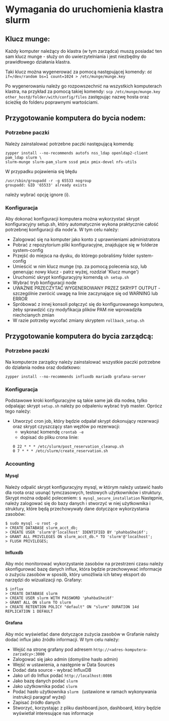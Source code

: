 # Wymagania do uruchomienia klastra slurm
  
## Klucz munge:
Każdy komputer należący do klastra (w tym zarządca) muszą posiadać ten sam klucz munge - służy on do uwierzytelniania i jest niezbędny do prawidłowego działania klastra.

Taki klucz można wygenerować za pomocą następującej komendy: ```dd if=/dev/random bs=1 count=1024 > /etc/munge/munge.key```

Po wygenerowaniu należy go rozpowszechnić na wszystkich komputerach klastra, na przykład za pomocą takiej komendy:  ```scp /etc/munge/munge.key other_host@/folder/with/config/files``` 
zastępując nazwę hosta oraz ścieżkę do folderu poprawnymi wartościami.
     
## Przygotowanie komputera do bycia nodem:
### Potrzebne paczki
Należy zainstalować potrzebne paczki następującą komendą:
```
zypper install --no-recommends autofs nss_ldap openldap2-client pam_ldap slurm \
slurm-munge slurm-pam_slurm sssd pmix pmix-devel nfs-utils
```
W przypadku pojawienia się błędu 
```
/usr/sbin/groupadd -r -g 65533 nogroup
groupadd: GID '65533' already exists
```
należy wybrać opcję ignore (i).
     
### Konfiguracja
Aby dokonać konfiguracji komputera można wykorzystać skrypt konfiguracyjny setup.sh, który automatycznie wykona praktycznie całość potrzebnej konfiguracji dla node'a.
W tym celu należy:
- Zalogować się na komputer jako konto z uprawnieniami administratora
- Pobrać z repozytorium pliki konfiguracyjne, znajdujące się w folderze system-config
- Przejść do miejsca na dysku, do którego pobraliśmy folder system-config
- Umieścić w nim klucz munge (np. za pomocą polecenia scp, lub generując nowy klucz - patrz wyżej, rozdział 'Klucz munge')
- Uruchomić skrypt konfiguracyjny komendą ```sh setup.sh```
- Wybrać tryb konfiguracji node
- UWAŻNIE PRZECZYTAĆ WYGENEROWANY PRZEZ SKRYPT OUTPUT - szczególnie zwrócić uwagę na linie zaczynające się od WARNING lub ERROR
- Spróbować z innej konsoli połączyć się do konfigurowanego komputera, żeby sprawdzić czy modyfikacja plików PAM nie wprowadziła niechcianych zmian
- W razie potrzeby wycofać zmiany skryptem ```rollback_setup.sh```

## Przygotowanie komputera do bycia zarządcą:
### Potrzebne paczki
Na komputerze zarządcy należy zainstalować wszystkie paczki potrzebne do działania nodea oraz dodatkowo:
```
zypper install --no-recommends influxdb mariadb grafana-server
```
     
### Konfiguracja
Podstawowe kroki konfiguracyjne są takie same jak dla nodea, tylko odpalając skrypt ```setup.sh``` należy po odpaleniu wybrać tryb master. Oprócz tego należy:
- Utworzyć cron job, który będzie odpalał skrypt dokonujący rezerwacji oraz skrypt czyszczący stan węzłów po rezerwacji:
  - wykonać komendę ```crontab -e```
  - dopisać do pliku crona linie:
  ```
  0 22 * * * /etc/slurm/post_reservation_cleanup.sh
  0 7 * * * /etc/slurm/create_reservation.sh
  ```

### Accounting
#### Mysql
Należy odpalić skrypt konfiguracyjny mysql, w którym należy ustawić hasło dla roota oraz usunąć tymczasowych, testowych użytkowników i struktury.
Skrypt można odpalić poleceniem:
```$ mysql_secure_installation```
Następnie, należy zalogować się do bazy danych i stworzyć w niej użytkownika i struktury, które będą przechowywały dane dotyczące wykorzystania zasobów:
```
$ sudo mysql -u root -p
> CREATE DATABASE slurm_acct_db;
> CREATE USER 'slurm'@'localhost' IDENTIFIED BY 'phahbaShei6f';
> GRANT ALL PRIVILEGES ON slurm_acct_db.* TO 'slurm'@'localhost';
> FLUSH PRIVILEGES;
```

#### Influxdb
Aby móc monitorować wykorzystanie zasobów na przestrzeni czasu należy skonfigurować bazę danych influx, która będzie przechowywać informacje o zużyciu zasobów
w sposób, który umożliwia ich łatwy eksport do narzędzi do wizualizacji np. Grafany:
```
$ influx
> CREATE DATABASE slurm
> CREATE USER slurm WITH PASSWORD 'phahbaShei6f'
> GRANT ALL ON slurm TO slurm
> CREATE RETENTION POLICY "default" ON "slurm" DURATION 14d REPLICATION 1 DEFAULT
```

#### Grafana
Aby móc wyświetlać dane dotyczące zużycia zasobów w Grafanie należy dodać influx jako źródło informacji. W tym celu należy:
- Wejść na stronę grafany pod adresem ```http://<adres-komputera-zarzadcy>:3000```
- Zalogować się jako admin (domyślne hasło admin)
- Wejść w ustawienia, a następnie w Data Sources
- Dodać data source - wybrać InfluxDB
- Jako url do Influx podać ```http://localhost:8086```
- Jako bazę danych podać ```slurm```
- Jako użytkownika podać ```slurm```
- Podać hasło użytkownika ```slurm ``` (ustawione w ramach wykonywania instrukcji paragraf wyżej)
- Zapisać źródło danych
- Stworzyć, korzystając z pliku dashboard.json, dashboard, który będzie wyświetlał interesujące nas informacje
